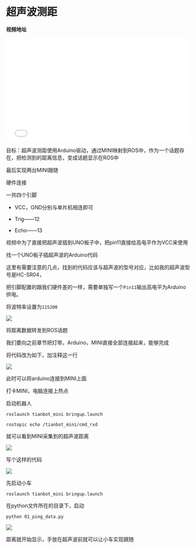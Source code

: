 # 超声波测距

**视频地址**

<div style="position: relative; padding-bottom: 56.25%; height: 0;">
  <iframe src="//player.bilibili.com/player.html?aid=591302202&bvid=BV15q4y1R7hR&cid=430571209&p=1&autoplay=0" frameborder="no" scrolling="no" 
    style="position: absolute; top: 0; left: 0; width: 100%; height: 100%;"></iframe>
</div>

目标：超声波测距使用Arduino驱动，通过MINI映射到ROS中，作为一个话题存在，把检测到的距离信息，变成话题显示在ROS中

最后实现两台MINI跟随

硬件连接

一共四个引脚

- VCC，GND分别与单片机相连即可

- Trig——12

- Echo——13

视频中为了直接把超声波插到UNO板子中，把pin11直接给高电平作为VCC来使用

找一个UNO板子插超声波的Arduino代码

这里有需要注意的几点，找到的代码应该与超声波的型号对应，比如我的超声波型号是HC-SR04，

把引脚配置的跟我们硬件差的一样，需要单独写一个`Pin11`输出高电平为Arduino供电。

将波特率设置为`115200`

![](https://img.kancloud.cn/1e/ae/1eaec371f0065c06ce227d9faf126cd5_1920x1080.png)

将距离数据转发到ROS话题

我们要向之前章节把灯带，Arduino，MINI直接全部连接起来，能够完成

将代码改为如下，加注释这一行

![](https://img.kancloud.cn/43/8a/438ade574c9dbf644effc11dc7f14d02_1920x1080.png)

此时可以将arduino连接到MINI上面

打卡MINI，电脑连接上热点

启动机器人
```shell
roslaunch tianbot_mini bringup.launch
```

```shell
rostopic echo /tianbot_mini/cmd_rxd
```

就可以看到MINI采集到的超声波距离

![](https://img.kancloud.cn/61/f3/61f3b455f8d194293d0df26cb969b50a_729x351.png)

写个这样的代码

![](https://img.kancloud.cn/8a/fa/8afae1d3d0bc8f55f40752eff7a5301f_851x601.png)

先启动小车
```shell
roslaunch tianbot_mini bringup.launch
```

在python文件所在的目录下，启动

```shell
python 01_ping_data.py
```

![](https://img.kancloud.cn/86/17/86170d3634a7fa5948fb15cfc25490cf_734x478.png)

距离就开始显示，手放在超声波前就可以让小车实现跟随